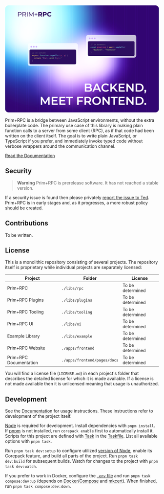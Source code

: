 ![Prim+RPC. Pictured are two very short JavaScript files: a simple function on the server-side and a call to that function on the client-side. Tagline: "Backend, meet Frontend"](./misc/docs-screenshot.png)

Prim+RPC is a bridge between JavaScript environments, without the extra boilerplate code. The primary use case of this
library is making plain function calls to a server from some client (RPC), as if that code had been written on the
client itself. The goal is to write plain JavaScript, or TypeScript if you prefer, and immediately invoke typed code
without verbose wrappers around the communication channel.

[Read the Documentation](./README.md)

## Security

> **Warning** Prim+RPC is prerelease software. It has not reached a stable version.

If a security issue is found then please privately [report the issue to Ted](mailto:ted@doseofted.com). Prim+RPC is in
early stages and, as it progresses, a more robust policy should be created.

## Contributions

To be written.

## License

This is a monolithic repository consisting of several projects. The repository itself is proprietary while individual
projects are separately licensed:

| Project                | Folder                       | License          |
| ---------------------- | ---------------------------- | ---------------- |
| Prim+RPC               | `./libs/rpc`                 | To be determined |
| Prim+RPC Plugins       | `./libs/plugins`             | To be determined |
| Prim+RPC Tooling       | `./libs/tooling`             | To be determined |
| Prim+RPC UI            | `./libs/ui`                  | To be determined |
| Example Library        | `./libs/example`             | To be determined |
| Prim+RPC Website       | `./apps/frontend`            | To be determined |
| Prim+RPC Documentation | `./apps/frontend/pages/docs` | To be determined |

You will find a license file (`LICENSE.md`) in each project's folder that describes the detailed license for which it is
made available. If a license is not made available then it is unlicensed meaning that usage is unauthorized.

## Development

See the [Documentation](./README.md) for usage instructions. These instructions refer to development of the project
itself.

[Node](https://nodejs.org/) is required for development. Install dependencies with `pnpm install`. If
[pnpm](https://pnpm.io/) is not installed, run `corepack enable` first to automatically install it. Scripts for this
project are defined with [Task](https://taskfile.dev/) in the [Taskfile](./Taskfile.yml). List all available options
with `pnpm task`.

Run `pnpm task dev:setup` to configure utilized [version of Node](./.nvmrc), enable its Corepack feature, and build all
parts of the project. Run `pnpm task dev:build` for subsequent builds. Watch for changes to the project with
`pnpm task dev:watch`.

If you prefer to work in Docker, configure the [`.env` file](./.env.example) and run `pnpm task compose:dev:up` (depends
on [Docker/Compose](https://docs.docker.com/get-docker/) and [mkcert](https://github.com/FiloSottile/mkcert)). When
finished, run `pnpm task compose:dev:down`.
